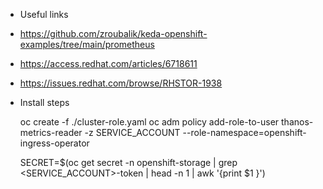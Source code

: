 - Useful links

- https://github.com/zroubalik/keda-openshift-examples/tree/main/prometheus
- https://access.redhat.com/articles/6718611
- https://issues.redhat.com/browse/RHSTOR-1938

* Install steps

    oc create -f ./cluster-role.yaml
    oc adm policy add-role-to-user thanos-metrics-reader -z SERVICE_ACCOUNT --role-namespace=openshift-ingress-operator

    SECRET=$(oc get secret -n openshift-storage | grep  <SERVICE_ACCOUNT>-token | head -n 1 | awk '{print $1 }')




